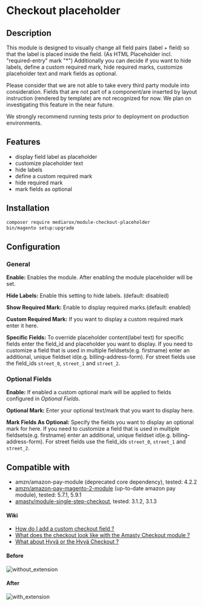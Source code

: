 # Checkout placeholder

## Description
This module is designed to visually change all field pairs (label + field) so that the label is placed inside the field. (As HTML Placeholder incl. "required-entry" mark "*") Additionally you can decide if you want to hide labels, define a custom required mark, hide required marks, customize placeholder text and mark fields as
optional.

Please consider that we are not able to take every third party module into consideration. Fields that are 
not part of a component/are inserted by layout instruction (rendered by template) are not recognized for now.
We plan on investigating this feature in the near future.

We strongly recommend running tests prior to deployment on production environments. 

## Features

* display field label as placeholder
* customize placeholder text
* hide labels
* define a custom required mark
* hide required mark
* mark fields as optional

## Installation
```bash
composer require mediarox/module-checkout-placeholder
bin/magento setup:upgrade
```

## Configuration

### General

**Enable:** Enables the module. After enabling the module placeholder will be set.

**Hide Labels:** Enable this setting to hide labels. (default: disabled)

**Show Required Mark:** Enable to display required marks.(default: enabled)

**Custom Required Mark:** If you want to display a custom required mark enter it here.

**Specific Fields:** To override placeholder content(label text) for specific fields enter the field_id and placeholder you want to display. If you need to customize a field that is used in multiple fieldsets(e.g. firstname) enter an additional, unique fieldset id(e.g. billing-address-form). For street fields use the field_ids `street_0`, `street_1` and `street_2`.

### Optional Fields

**Enable:** If enabled a custom optional mark will be applied to fields configured in 
*Optional Fields*.

**Optional Mark:** Enter your optional text/mark that you want to display here.

**Mark Fields As Optional:** Specify the fields you want to display an optional mark for here. If you need to customize a field that is used in multiple fieldsets(e.g. firstname) enter an additional, unique fieldset id(e.g. billing-address-form). For street fields use the field_ids `street_0`, `street_1` and `street_2`.

## Compatible with

* amzn/amazon-pay-module (deprecated core dependency), tested: 4.2.2
* [amzn/amazon-pay-magento-2-module](https://marketplace.magento.com/amzn-amazon-pay-magento-2-module.html) (up-to-date amazon pay module), tested: 5.7.1, 5.9.1
* [amasty/module-single-step-checkout](https://amasty.com/one-step-checkout-for-magento-2.html), tested: 3.1.2, 3.1.3

#### Wiki

* [How do I add a custom checkout field ?](https://github.com/mediarox/module-checkout-placeholder/wiki/How-do-I-add-a-custom-checkout-field-%3F)
* [What does the checkout look like with the Amasty Checkout module ?](https://github.com/mediarox/module-checkout-placeholder/wiki/What-does-the-checkout-look-like-with-the-Amasty-Checkout-module-%3F)
* [What about Hyvä or the Hyvä Checkout ?](https://github.com/mediarox/module-checkout-placeholder/wiki/What-about-Hyv%C3%A4-or-the-Hyv%C3%A4-Checkout-%3F)

#### Before

![without_extension](https://user-images.githubusercontent.com/32567473/144977948-00406294-dbf6-4951-9de9-e21c0fc8abc8.jpg)

#### After

![with_extension](https://user-images.githubusercontent.com/32567473/144977092-26bc5720-49cd-4b7f-9a0f-c1329cb99322.jpg)
